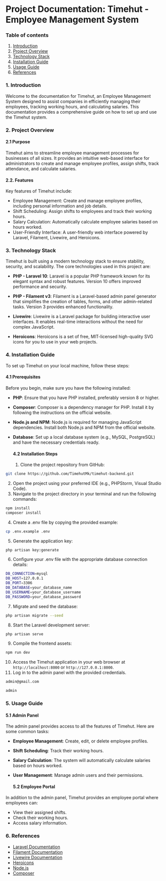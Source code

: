 # Project Documentation: Timehut - Employee Management System

### Table of contents

1. [Introduction](#1-introduction)
2. [Project Overview](#2-project-overview)
3. [Technology Stack](#3-technology-stack)
4. [Installation Guide](#4-installation-guide)
5. [Usage Guide](#5-usage-guide)
8. [References](#6-references)

### 1. Introduction
<p>
    Welcome to the documentation for Timehut, an Employee Management System designed to assist companies in efficiently managing their employees, tracking working hours, and calculating salaries. This documentation provides a comprehensive guide on how to set up and use the Timehut system.
</p>

### 2. Project Overview
#### 2.1 Purpose
<p>
    Timehut aims to streamline employee management processes for businesses of all sizes. It provides an intuitive web-based interface for administrators to create and manage employee profiles, assign shifts, track attendance, and calculate salaries.
</p>

#### 2.2. Features
Key features of Timehut include:

- Employee Management: Create and manage employee profiles, including personal information and job details.
- Shift Scheduling: Assign shifts to employees and track their working hours.
- Salary Calculation: Automatically calculate employee salaries based on hours worked.
- User-Friendly Interface: A user-friendly web interface powered by Laravel, Filament, Livewire, and Heroicons.

### 3. Technology Stack
Timehut is built using a modern technology stack to ensure stability, security, and scalability. The core technologies used in this project are:

- **PHP - Laravel 10**: Laravel is a popular PHP framework known for its elegant syntax and robust features. Version 10 offers improved performance and security.

- **PHP - Filament v3**: Filament is a Laravel-based admin panel generator that simplifies the creation of tables, forms, and other admin-related tasks. Version 3 provides enhanced functionality.

- **Livewire**: Livewire is a Laravel package for building interactive user interfaces. It enables real-time interactions without the need for complex JavaScript.

- **Heroicons**: Heroicons is a set of free, MIT-licensed high-quality SVG icons for you to use in your web projects.

### 4. Installation Guide
To set up Timehut on your local machine, follow these steps:
#### 4.1 Prerequisites
Before you begin, make sure you have the following installed:
- **PHP**: Ensure that you have PHP installed, preferably version 8 or higher.

- **Composer**: Composer is a dependency manager for PHP. Install it by following the instructions on the official website.

- **Node.js and NPM**: Node.js is required for managing JavaScript dependencies. Install both Node.js and NPM from the official website.

- **Database**: Set up a local database system (e.g., MySQL, PostgreSQL) and have the necessary credentials ready.

  #### 4.2 Installation Steps
  1. Clone the project repository from GitHub:
```bash
git clone https://github.com/TimehutMk/timehut-backend.git
```
  2. Open the project using your preferred IDE (e.g., PHPStorm, Visual Studio Code).
  3. Navigate to the project directory in your terminal and run the following commands:
```bash
npm install
composer install
```
  4. Create a .env file by copying the provided example:
```bash
cp .env.example .env
```
  5. Generate the application key:
```bash
php artisan key:generate
```
  6. Configure your .env file with the appropriate database connection details:
```bash
DB_CONNECTION=mysql
DB_HOST=127.0.0.1
DB_PORT=3306
DB_DATABASE=your_database_name
DB_USERNAME=your_database_username
DB_PASSWORD=your_database_password
```
  7. Migrate and seed the database:
```bash
php artisan migrate --seed
```
  8. Start the Laravel development server:
```bash
php artisan serve
```
  9. Compile the frontend assets:
```bash
npm run dev
```
  10. Access the Timehut application in your web browser at `http://localhost:8000` or `http://127.0.0.1:8000`.
  11. Log in to the admin panel with the provided credentials.
```bash
admin@gmail.com
```
```bash
admin
```

### 5. Usage Guide
#### 5.1 Admin Panel
<p>
    The admin panel provides access to all the features of Timehut. Here are some common tasks:
</p>

- **Employee Management**: Create, edit, or delete employee profiles.
- **Shift Scheduling**: Track their working hours.
- **Salary Calculation**: The system will automatically calculate salaries based on hours worked.
- **User Management**: Manage admin users and their permissions.

  #### 5.2 Employee Portal
<p>
    In addition to the admin panel, Timehut provides an employee portal where employees can:
</p>

- View their assigned shifts.
- Check their working hours.
- Access salary information.

### 6. References

- [Laravel Documentation](https://laravel.com/docs/10)
- [Filament Documentation](https://docs.filamentadmin.com/v3/)
- [Livewire Documentation](https://laravel-livewire.com/docs/2.x/)
- [Heroicons](https://heroicons.com/)
- [Node.js](https://nodejs.org/)
- [Composer](https://getcomposer.org/)
